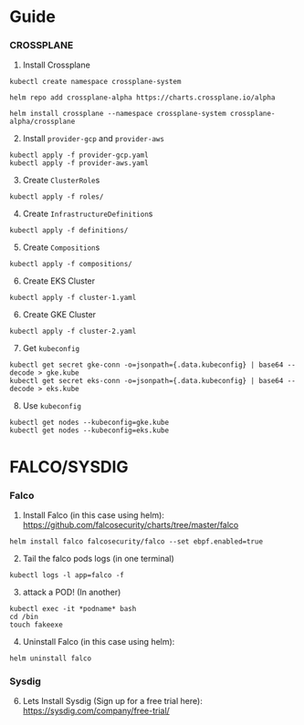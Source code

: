 # Guide

### CROSSPLANE

1. Install Crossplane

```
kubectl create namespace crossplane-system

helm repo add crossplane-alpha https://charts.crossplane.io/alpha

helm install crossplane --namespace crossplane-system crossplane-alpha/crossplane
```

2. Install `provider-gcp` and `provider-aws`

```
kubectl apply -f provider-gcp.yaml
kubectl apply -f provider-aws.yaml
```

3. Create `ClusterRole`s

```
kubectl apply -f roles/
```

4. Create `InfrastructureDefinition`s

```
kubectl apply -f definitions/
```

5. Create `Composition`s

```
kubectl apply -f compositions/
```

6. Create EKS Cluster

```
kubectl apply -f cluster-1.yaml
```

6. Create GKE Cluster

```
kubectl apply -f cluster-2.yaml
```

7. Get `kubeconfig`

```
kubectl get secret gke-conn -o=jsonpath={.data.kubeconfig} | base64 --decode > gke.kube
kubectl get secret eks-conn -o=jsonpath={.data.kubeconfig} | base64 --decode > eks.kube
```

8. Use `kubeconfig`

```
kubectl get nodes --kubeconfig=gke.kube
kubectl get nodes --kubeconfig=eks.kube
```

# FALCO/SYSDIG
### Falco 
1. Install Falco (in this case using helm): https://github.com/falcosecurity/charts/tree/master/falco
```
helm install falco falcosecurity/falco --set ebpf.enabled=true
```
2. Tail the falco pods logs (in one terminal)
```
kubectl logs -l app=falco -f
```
3. attack a POD! (In another)
```
kubectl exec -it *podname* bash
cd /bin
touch fakeexe
```

4. Uninstall Falco (in this case using helm): 
```
helm uninstall falco
```

### Sysdig
6. Lets Install Sysdig (Sign up for a free trial here): https://sysdig.com/company/free-trial/


